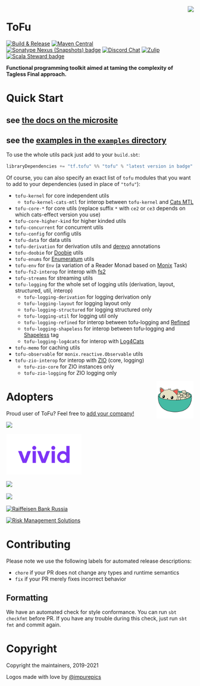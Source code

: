 <img align="right" src="logos/tofu-mascot.png" height="170px" style="padding-left: 20px"/>

# ToFu

[![Build & Release](https://github.com/tofu-tf/tofu/workflows/Scala%20CI/badge.svg)](https://github.com/tofu-tf/tofu/actions?query=workflow%3A%22Scala+CI%22)
[![Maven Central](https://maven-badges.herokuapp.com/maven-central/tf.tofu/tofu-core-ce3_2.13/badge.svg)](https://maven-badges.herokuapp.com/maven-central/tf.tofu/tofu-core-ce3_2.13)
[![Sonatype Nexus (Snapshots) badge](https://img.shields.io/nexus/s/https/oss.sonatype.org/tf.tofu/tofu-core-ce3_2.13.svg)](https://oss.sonatype.org/content/repositories/snapshots/tf/tofu/tofu-core-ce3_2.13/)
[![Discord Chat](https://img.shields.io/discord/657318688025739283.svg)](https://discord.gg/qPD5GGH)
[![Zulip](https://img.shields.io/badge/zulip-join_chat-brightgreen.svg)](https://tofu-tf.zulipchat.com)
[![Scala Steward badge](https://img.shields.io/badge/Scala_Steward-helping-blue.svg?style=flat&logo=data:image/png;base64,iVBORw0KGgoAAAANSUhEUgAAAA4AAAAQCAMAAAARSr4IAAAAVFBMVEUAAACHjojlOy5NWlrKzcYRKjGFjIbp293YycuLa3pYY2LSqql4f3pCUFTgSjNodYRmcXUsPD/NTTbjRS+2jomhgnzNc223cGvZS0HaSD0XLjbaSjElhIr+AAAAAXRSTlMAQObYZgAAAHlJREFUCNdNyosOwyAIhWHAQS1Vt7a77/3fcxxdmv0xwmckutAR1nkm4ggbyEcg/wWmlGLDAA3oL50xi6fk5ffZ3E2E3QfZDCcCN2YtbEWZt+Drc6u6rlqv7Uk0LdKqqr5rk2UCRXOk0vmQKGfc94nOJyQjouF9H/wCc9gECEYfONoAAAAASUVORK5CYII=)](https://scala-steward.org)

**Functional programming toolkit aimed at taming the complexity of Tagless Final approach.** 

# Quick Start

## see [the docs on the microsite](https://docs.tofu.tf)

## see the [examples in the `examples` directory](https://github.com/tofu-tf/tofu/tree/master/examples)

To use the whole utils pack just add to your `build.sbt`: 

```scala
libraryDependencies += "tf.tofu" %% "tofu" % "latest version in badge"
```

Of course, you can also specify an exact list of `tofu` modules that you want to add to your dependencies (used in place
of `"tofu"`):

* `tofu-kernel` for core independent utils
  * `tofu-kernel-cats-mtl` for interop between `tofu-kernel` and [Cats MTL](https://github.com/typelevel/cats-mtl)
* `tofu-core-*` for core utils (replace suffix `*` with `ce2` or `ce3` depends on which cats-effect version you use)
* `tofu-core-higher-kind` for higher kinded utils
* `tofu-concurrent` for concurrent utils
* `tofu-config` for config utils
* `tofu-data` for data utils
* `tofu-derivation` for derivation utils and [derevo](https://github.com/tofu-tf/derevo) annotations
* `tofu-doobie` for [Doobie](https://github.com/tpolecat/doobie) utils
* `tofu-enums` for [Enumeratum](https://github.com/lloydmeta/enumeratum) utils
* `tofu-env` for `Env` (a variation of a Reader Monad based on [Monix](https://github.com/monix/monix) Task)
* `tofu-fs2-interop` for interop with [fs2](https://github.com/functional-streams-for-scala/fs2)
* `tofu-streams` for streaming utils
* `tofu-logging` for the whole set of logging utils (derivation, layout, structured, util, interop)
  * `tofu-logging-derivation` for logging derivation only
  * `tofu-logging-layout` for logging layout only
  * `tofu-logging-structured` for logging structured only
  * `tofu-logging-util` for logging util only
  * `tofu-logging-refined` for interop between tofu-logging and [Refined](https://github.com/fthomas/refined) 
  * `tofu-logging-shapeless` for interop between tofu-logging and [Shapeless](https://github.com/milessabin/shapeless) tag
  * `tofu-logging-log4cats` for interop with [Log4Cats](https://github.com/typelevel/log4cats)
* `tofu-memo` for caching utils
* `tofu-observable` for `monix.reactive.Observable` utils
* `tofu-zio-interop` for interop with [ZIO](https://zio.dev) (core, logging)
  * `tofu-zio-core` for ZIO instances only
  * `tofu-zio-logging` for ZIO logging only

<img align="right" src="logos/tofu-logo.png" height="100px" style="padding-left: 5px"/>


# Adopters

Proud user of ToFu? Feel free to [add your company!](https://github.com/tofu-tf/tofu/edit/master/README.md)

<a href="https://tinkoff.ru/"><img width="40%" src="logos/yandex-travel-logo.svg?sanitize=true" /></a>

<a href="https://vivid.money/"><img width="40%" src="logos/vivid.svg?sanitize=true" /></a>

<a href="https://tele2.ru/"><img width="40%" src="logos/tele2-ru-logo.svg?sanitize=true" /></a>

<a href="https://konfy.care/"><img width="40%" src="logos/konfy-logo.svg?sanitize=true" /></a>

<a href="https://www.raiffeisen.ru/en/"><img width="40%" src="logos/raiffeisen-logo.svg?sanitize=true" alt="Raiffeisen Bank Russia"/></a>

<a href="https://www.rms.com/"><img width="15%" src="logos/rms-logo.svg?sanitize=true" alt="Risk Management Solutions" /></a>

# Contributing

Please note we use the following labels for automated release descriptions:
  * `chore` if your PR does not change any types and runtime semantics
  * `fix` if your PR merely fixes incorrect behavior

## Formatting
  We have an automated check for style conformance. You can run `sbt checkfmt` before PR.
  If you have any trouble during this check, just run `sbt fmt` and commit again.
  
# Copyright
Copyright the maintainers, 2019-2021

Logos made with love by [@impurepics](https://twitter.com/impurepics)
